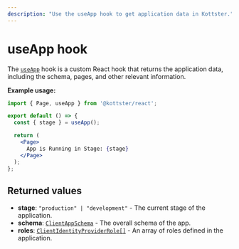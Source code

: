 ```yaml
---
description: "Use the useApp hook to get application data in Kottster."
---
```


# useApp hook

The [`useApp`](https://kottster.app/api-reference/functions/_kottster_react.useApp.html) hook is a custom React hook that returns the application data, including the schema, pages, and other relevant information.

**Example usage:**

```jsx [app/pages/example/index.jsx]
import { Page, useApp } from '@kottster/react';

export default () => {
  const { stage } = useApp();

  return (
    <Page>
      App is Running in Stage: {stage}
    </Page>
  );
};
```

## Returned values

- **stage**: `"production" | "development"` - The current stage of the application.
- **schema**: [`ClientAppSchema`](https://kottster.app/api-reference/interfaces/_kottster_react.ClientAppSchema.html) - The overall schema of the app.
- **roles**: [`ClientIdentityProviderRole[]`](https://kottster.app/api-reference/interfaces/_kottster_react.ClientIdentityProviderRole.html) - An array of roles defined in the application.